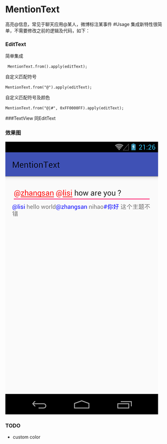 # MentionText
高亮@信息，常见于聊天应用@某人，微博标注某事件
#Usage
集成新特性很简单，不需要修改之前的逻辑及代码，如下：

### EditText

简单集成

` MentionText.from().apply(editText);`

自定义匹配符号

`MentionText.from("@").apply(editText);`

自定义匹配符号及颜色

`MentionText.from("@|#", 0xFF0000FF).apply(editText);`

###TextView
同EditText

### 效果图

![demo](image/device-2016-10-30-212621.png)

### TODO

- custom color

